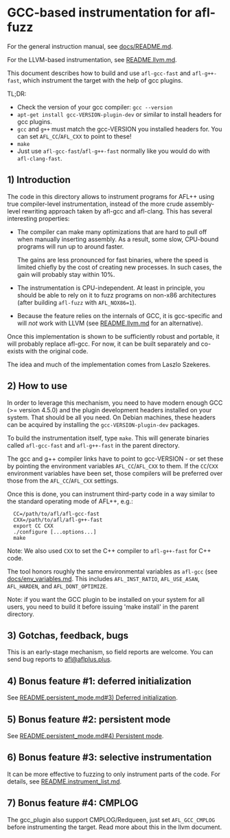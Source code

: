 # GCC-based instrumentation for afl-fuzz

For the general instruction manual, see [docs/README.md](../docs/README.md).

For the LLVM-based instrumentation, see [README.llvm.md](README.llvm.md).

This document describes how to build and use `afl-gcc-fast` and `afl-g++-fast`,
which instrument the target with the help of gcc plugins.

TL;DR:

* Check the version of your gcc compiler: `gcc --version`
* `apt-get install gcc-VERSION-plugin-dev` or similar to install headers for gcc
  plugins.
* `gcc` and `g++` must match the gcc-VERSION you installed headers for. You can
  set `AFL_CC`/`AFL_CXX` to point to these!
* `make`
* Just use `afl-gcc-fast`/`afl-g++-fast` normally like you would do with
  `afl-clang-fast`.

## 1) Introduction

The code in this directory allows to instrument programs for AFL++ using true
compiler-level instrumentation, instead of the more crude assembly-level
rewriting approach taken by afl-gcc and afl-clang. This has several interesting
properties:

- The compiler can make many optimizations that are hard to pull off when
  manually inserting assembly. As a result, some slow, CPU-bound programs will
  run up to around faster.

  The gains are less pronounced for fast binaries, where the speed is limited
  chiefly by the cost of creating new processes. In such cases, the gain will
  probably stay within 10%.

- The instrumentation is CPU-independent. At least in principle, you should be
  able to rely on it to fuzz programs on non-x86 architectures (after building
  `afl-fuzz` with `AFL_NOX86=1`).

- Because the feature relies on the internals of GCC, it is gcc-specific and
  will *not* work with LLVM (see [README.llvm.md](README.llvm.md) for an
  alternative).

Once this implementation is shown to be sufficiently robust and portable, it
will probably replace afl-gcc. For now, it can be built separately and co-exists
with the original code.

The idea and much of the implementation comes from Laszlo Szekeres.

## 2) How to use

In order to leverage this mechanism, you need to have modern enough GCC (>=
version 4.5.0) and the plugin development headers installed on your system. That
should be all you need. On Debian machines, these headers can be acquired by
installing the `gcc-VERSION-plugin-dev` packages.

To build the instrumentation itself, type `make`. This will generate binaries
called `afl-gcc-fast` and `afl-g++-fast` in the parent directory.

The gcc and g++ compiler links have to point to gcc-VERSION - or set these by
pointing the environment variables `AFL_CC`/`AFL_CXX` to them. If the `CC`/`CXX`
environment variables have been set, those compilers will be preferred over
those from the `AFL_CC`/`AFL_CXX` settings.

Once this is done, you can instrument third-party code in a way similar to the
standard operating mode of AFL++, e.g.:

```
  CC=/path/to/afl/afl-gcc-fast
  CXX=/path/to/afl/afl-g++-fast
  export CC CXX
  ./configure [...options...]
  make
```

Note: We also used `CXX` to set the C++ compiler to `afl-g++-fast` for C++ code.

The tool honors roughly the same environmental variables as `afl-gcc` (see
[docs/env_variables.md](../docs/env_variables.md). This includes
`AFL_INST_RATIO`, `AFL_USE_ASAN`, `AFL_HARDEN`, and `AFL_DONT_OPTIMIZE`.

Note: if you want the GCC plugin to be installed on your system for all users,
you need to build it before issuing 'make install' in the parent directory.

## 3) Gotchas, feedback, bugs

This is an early-stage mechanism, so field reports are welcome. You can send bug
reports to afl@aflplus.plus.

## 4) Bonus feature #1: deferred initialization

See
[README.persistent_mode.md#3) Deferred initialization](README.persistent_mode.md#3-deferred-initialization).

## 5) Bonus feature #2: persistent mode

See
[README.persistent_mode.md#4) Persistent mode](README.persistent_mode.md#4-persistent-mode).

## 6) Bonus feature #3: selective instrumentation

It can be more effective to fuzzing to only instrument parts of the code. For
details, see [README.instrument_list.md](README.instrument_list.md).

## 7) Bonus feature #4: CMPLOG

The gcc_plugin also support CMPLOG/Redqueen, just set `AFL_GCC_CMPLOG` before
instrumenting the target.
Read more about this in the llvm document.

